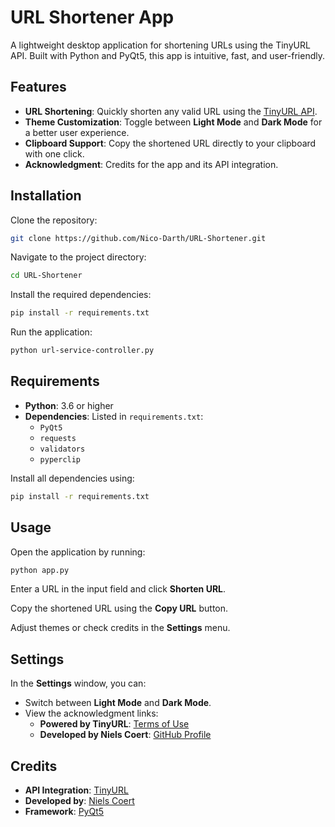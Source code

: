 
# URL Shortener App

A lightweight desktop application for shortening URLs using the TinyURL API. Built with Python and PyQt5, this app is intuitive, fast, and user-friendly.

## Features

- **URL Shortening**: Quickly shorten any valid URL using the [TinyURL API](https://tinyurl.com/app/terms).
- **Theme Customization**: Toggle between **Light Mode** and **Dark Mode** for a better user experience.
- **Clipboard Support**: Copy the shortened URL directly to your clipboard with one click.
- **Acknowledgment**: Credits for the app and its API integration.

## Installation

Clone the repository:
```bash
git clone https://github.com/Nico-Darth/URL-Shortener.git
```

Navigate to the project directory:
```bash
cd URL-Shortener
```

Install the required dependencies:
```bash
pip install -r requirements.txt
```

Run the application:
```bash
python url-service-controller.py
```

## Requirements

- **Python**: 3.6 or higher
- **Dependencies**: Listed in `requirements.txt`:
  - `PyQt5`
  - `requests`
  - `validators`
  - `pyperclip`

Install all dependencies using:
```bash
pip install -r requirements.txt
```

## Usage

Open the application by running:
```bash
python app.py
```

Enter a URL in the input field and click **Shorten URL**.

Copy the shortened URL using the **Copy URL** button.

Adjust themes or check credits in the **Settings** menu.

## Settings

In the **Settings** window, you can:
- Switch between **Light Mode** and **Dark Mode**.
- View the acknowledgment links:
  - **Powered by TinyURL**: [Terms of Use](https://tinyurl.com/app/terms)
  - **Developed by Niels Coert**: [GitHub Profile](https://github.com/Nico-Darth)

## Credits

- **API Integration**: [TinyURL](https://tinyurl.com)
- **Developed by**: [Niels Coert](https://github.com/Nico-Darth)
- **Framework**: [PyQt5](https://riverbankcomputing.com/software/pyqt/intro)
